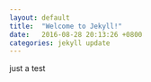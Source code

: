 ```yaml
---
layout: default
title:  "Welcome to Jekyll!"
date:   2016-08-28 20:13:26 +0800
categories: jekyll update
---
```

just a test
